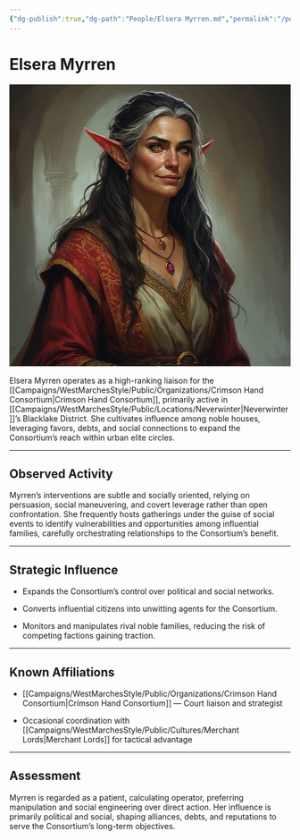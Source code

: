 ```yaml
---
{"dg-publish":true,"dg-path":"People/Elsera Myrren.md","permalink":"/people/elsera-myrren/","tags":["NPC","CrimsonHandConsortium"],"dgShowFileTree":true}
---
```


# **Elsera Myrren**

![Elsera_Myrren.jpg](/img/user/_assets/WestMarchesStyle/NPC%20Portraits/Elsera_Myrren.jpg)

Elsera Myrren operates as a high-ranking liaison for the [[Campaigns/WestMarchesStyle/Public/Organizations/Crimson Hand Consortium\|Crimson Hand Consortium]], primarily active in [[Campaigns/WestMarchesStyle/Public/Locations/Neverwinter\|Neverwinter]]’s Blacklake District. She cultivates influence among noble houses, leveraging favors, debts, and social connections to expand the Consortium’s reach within urban elite circles.

---

## Observed Activity

Myrren’s interventions are subtle and socially oriented, relying on persuasion, social maneuvering, and covert leverage rather than open confrontation. She frequently hosts gatherings under the guise of social events to identify vulnerabilities and opportunities among influential families, carefully orchestrating relationships to the Consortium’s benefit.

---

## Strategic Influence

- Expands the Consortium’s control over political and social networks.
    
- Converts influential citizens into unwitting agents for the Consortium.
    
- Monitors and manipulates rival noble families, reducing the risk of competing factions gaining traction.
    

---

## Known Affiliations

- [[Campaigns/WestMarchesStyle/Public/Organizations/Crimson Hand Consortium\|Crimson Hand Consortium]] — Court liaison and strategist
    
- Occasional coordination with [[Campaigns/WestMarchesStyle/Public/Cultures/Merchant Lords\|Merchant Lords]] for tactical advantage
    

---

## Assessment

Myrren is regarded as a patient, calculating operator, preferring manipulation and social engineering over direct action. Her influence is primarily political and social, shaping alliances, debts, and reputations to serve the Consortium’s long-term objectives.